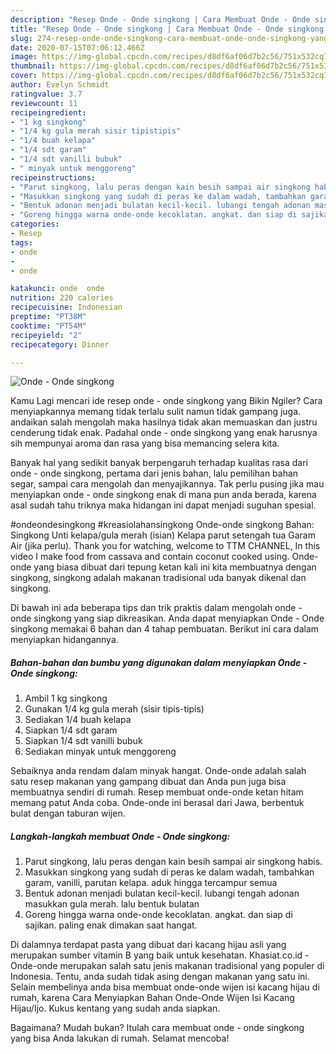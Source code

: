 ```yaml
---
description: "Resep Onde - Onde singkong | Cara Membuat Onde - Onde singkong Yang Sedap"
title: "Resep Onde - Onde singkong | Cara Membuat Onde - Onde singkong Yang Sedap"
slug: 274-resep-onde-onde-singkong-cara-membuat-onde-onde-singkong-yang-sedap
date: 2020-07-15T07:06:12.466Z
image: https://img-global.cpcdn.com/recipes/d8df6af06d7b2c56/751x532cq70/onde-onde-singkong-foto-resep-utama.jpg
thumbnail: https://img-global.cpcdn.com/recipes/d8df6af06d7b2c56/751x532cq70/onde-onde-singkong-foto-resep-utama.jpg
cover: https://img-global.cpcdn.com/recipes/d8df6af06d7b2c56/751x532cq70/onde-onde-singkong-foto-resep-utama.jpg
author: Evelyn Schmidt
ratingvalue: 3.7
reviewcount: 11
recipeingredient:
- "1 kg singkong"
- "1/4 kg gula merah sisir tipistipis"
- "1/4 buah kelapa"
- "1/4 sdt garam"
- "1/4 sdt vanilli bubuk"
- " minyak untuk menggoreng"
recipeinstructions:
- "Parut singkong, lalu peras dengan kain besih sampai air singkong habis."
- "Masukkan singkong yang sudah di peras ke dalam wadah, tambahkan garam, vanilli, parutan kelapa. aduk hingga tercampur semua"
- "Bentuk adonan menjadi bulatan kecil-kecil. lubangi tengah adonan masukkan gula merah. lalu bentuk bulatan"
- "Goreng hingga warna onde-onde kecoklatan. angkat. dan siap di sajikan. paling enak dimakan saat hangat."
categories:
- Resep
tags:
- onde
- 
- onde

katakunci: onde  onde 
nutrition: 220 calories
recipecuisine: Indonesian
preptime: "PT38M"
cooktime: "PT54M"
recipeyield: "2"
recipecategory: Dinner

---
```



![Onde - Onde singkong](https://img-global.cpcdn.com/recipes/d8df6af06d7b2c56/751x532cq70/onde-onde-singkong-foto-resep-utama.jpg)

Kamu Lagi mencari ide resep onde - onde singkong yang Bikin Ngiler? Cara menyiapkannya memang tidak terlalu sulit namun tidak gampang juga. andaikan salah mengolah maka hasilnya tidak akan memuaskan dan justru cenderung tidak enak. Padahal onde - onde singkong yang enak harusnya sih mempunyai aroma dan rasa yang bisa memancing selera kita.

Banyak hal yang sedikit banyak berpengaruh terhadap kualitas rasa dari onde - onde singkong, pertama dari jenis bahan, lalu pemilihan bahan segar, sampai cara mengolah dan menyajikannya. Tak perlu pusing jika mau menyiapkan onde - onde singkong enak di mana pun anda berada, karena asal sudah tahu triknya maka hidangan ini dapat menjadi suguhan spesial.

#ondeondesingkong #kreasiolahansingkong Onde-onde singkong Bahan: Singkong Unti kelapa/gula merah (isian) Kelapa parut setengah tua Garam Air (jika perlu). Thank you for watching, welcome to TTM CHANNEL, In this video I make food from cassava and contain coconut cooked using. Onde-onde yang biasa dibuat dari tepung ketan kali ini kita membuatnya dengan singkong, singkong adalah makanan tradisional uda banyak dikenal dan singkong.


Di bawah ini ada beberapa tips dan trik praktis dalam mengolah onde - onde singkong yang siap dikreasikan. Anda dapat menyiapkan Onde - Onde singkong memakai 6 bahan dan 4 tahap pembuatan. Berikut ini cara dalam menyiapkan hidangannya.

<!--inarticleads1-->

##### Bahan-bahan dan bumbu yang digunakan dalam menyiapkan Onde - Onde singkong:

1. Ambil 1 kg singkong
1. Gunakan 1/4 kg gula merah (sisir tipis-tipis)
1. Sediakan 1/4 buah kelapa
1. Siapkan 1/4 sdt garam
1. Siapkan 1/4 sdt vanilli bubuk
1. Sediakan  minyak untuk menggoreng


Sebaiknya anda rendam dalam minyak hangat. Onde-onde adalah salah satu resep makanan yang gampang dibuat dan Anda pun juga bisa membuatnya sendiri di rumah. Resep membuat onde-onde ketan hitam memang patut Anda coba. Onde-onde ini berasal dari Jawa, berbentuk bulat dengan taburan wijen. 

<!--inarticleads2-->

##### Langkah-langkah membuat Onde - Onde singkong:

1. Parut singkong, lalu peras dengan kain besih sampai air singkong habis.
1. Masukkan singkong yang sudah di peras ke dalam wadah, tambahkan garam, vanilli, parutan kelapa. aduk hingga tercampur semua
1. Bentuk adonan menjadi bulatan kecil-kecil. lubangi tengah adonan masukkan gula merah. lalu bentuk bulatan
1. Goreng hingga warna onde-onde kecoklatan. angkat. dan siap di sajikan. paling enak dimakan saat hangat.


Di dalamnya terdapat pasta yang dibuat dari kacang hijau asli yang merupakan sumber vitamin B yang baik untuk kesehatan. Khasiat.co.id - Onde-onde merupakan salah satu jenis makanan tradisional yang populer di Indonesia. Tentu, anda sudah tidak asing dengan makanan yang satu ini. Selain membelinya anda bisa membuat onde-onde wijen isi kacang hijau di rumah, karena Cara Menyiapkan Bahan Onde-Onde Wijen Isi Kacang Hijau/Ijo. Kukus kentang yang sudah anda siapkan. 

Bagaimana? Mudah bukan? Itulah cara membuat onde - onde singkong yang bisa Anda lakukan di rumah. Selamat mencoba!
